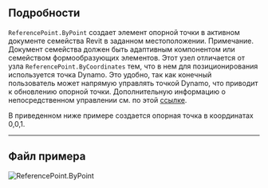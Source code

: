 ## Подробности
`ReferencePoint.ByPoint` создает элемент опорной точки в активном документе семейства Revit в заданном местоположении. Примечание. Документ семейства должен быть адаптивным компонентом или семейством формообразующих элементов. Этот узел отличается от узла `ReferencePoint.ByCoordinates` тем, что в нем для позиционирования используется точка Dynamo. Это удобно, так как конечный пользователь может напрямую управлять точкой Dynamo, что приводит к обновлению опорной точки. Дополнительную информацию о непосредственном управлении см. по этой [ссылке](https://primer2.dynamobim.org/10_sample_workflow/10-1_getting-started-workflows/2-attractor-points#adjusting-with-direct-manipulation).

В приведенном ниже примере создается опорная точка в координатах 0,0,1.
___
## Файл примера

![ReferencePoint.ByPoint](./Revit.Elements.ReferencePoint.ByPoint_img.jpg)
